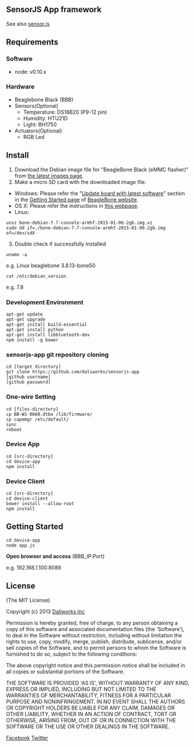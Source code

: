 ## SensorJS App framework
See also [sensor.js](https://github.com/daliworks/sensorjs)

## Requirements

### Software
- node: v0.10.x

### Hardware
- Beaglebone Black (BBB)
- Sensors(Optional)
  - Temperature: DS18B20 (P9-12 pin)
  - Humidity: HTU21D
  - Light: BH1750
- Actuators(Optional)
  - RGB Led

## Install
1. Download the Debian image file for "BeagleBone Black (eMMC flasher)" from [the latest images page](http://beagleboard.org/latest-images).
2. Make a micro SD card with the downloaded image file.
  * Windows: Please refer the "[Update board with latest software](http://beagleboard.org/getting-started#update)" section in the [Getting Started page](http://beagleboard.org/getting-started) of [BeagleBone website](http://beagleboard.org).
  * OS X: Please refer the instructions in [this webpage](http://www.acme-dot.com/using-os-x-to-image-an-sd-card-with-debian-for-beaglebone-black/).
  * Linux:
  ```
  unxz bone-debian-7.7-console-armhf-2015-01-06-2gb.img.xz
  sudo dd if=./bone-debian-7.7-console-armhf-2015-01-06-2gb.img of=/dev/sdX
  ```
3. Double check if successfully installed
  ```
  uname -a
  ```

  e.g. Linux beaglebone 3.8.13-bone50

  ```
  cat /etc/debian_version
  ```

  e.g. 7.8

### Development Environment
```
apt-get update
apt-get upgrade
apt-get install build-essential
apt-get install python
apt-get install libbluetooth-dev
npm install -g bower
```

### sensorjs-app git repository cloning 
```
cd [target directory]
git clone https://github.com/daliworks/sensorjs-app
[github username]
[github password] 
```

### One-wire Setting
```
cd [files-directory]
cp BB-W1-00A0.dtbo /lib/firmware/
cp capemgr /etc/default/
sync
reboot
```

### Device App
```
cd [src-directory]
cd device-app
npm install
```

### Device Client
```
cd [src-directory]
cd device-client
bower install --allow-root
npm install
```

## Getting Started
```
cd device-app
node app.js
```

__Open browser and access__
(BBB_IP:Port)

e.g. 192.168.1.100:8088


## License

(The MIT License)

Copyright (c) 2013 [Daliworks Inc](http://www.daliworks.co.kr)

Permission is hereby granted, free of charge, to any person obtaining a copy of this software and associated       documentation files (the 'Software'), to deal in the Software without restriction, including without limitation    the rights to use, copy, modify, merge, publish, distribute, sublicense, and/or sell copies of the Software, and   to permit persons to whom the Software is furnished to do so, subject to the following conditions:

The above copyright notice and this permission notice shall be included in all copies or substantial portions of   the Software.

THE SOFTWARE IS PROVIDED 'AS IS', WITHOUT WARRANTY OF ANY KIND, EXPRESS OR IMPLIED, INCLUDING BUT NOT LIMITED TO   THE WARRANTIES OF MERCHANTABILITY, FITNESS FOR A PARTICULAR PURPOSE AND NONINFRINGEMENT. IN NO EVENT SHALL THE     AUTHORS OR COPYRIGHT HOLDERS BE LIABLE FOR ANY CLAIM, DAMAGES OR OTHER LIABILITY, WHETHER IN AN ACTION OF          CONTRACT, TORT OR OTHERWISE, ARISING FROM, OUT OF OR IN CONNECTION WITH THE SOFTWARE OR THE USE OR OTHER DEALINGS  IN THE SOFTWARE.

[Facebook](https://www.facebook.com/groups/sensor.js)
[Twitter](https://twitter.com/sensorjs)
